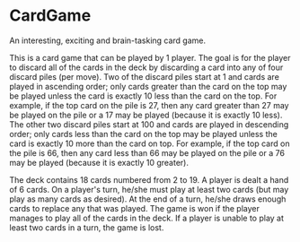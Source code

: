 # CardGame
An interesting, exciting and brain-tasking card game.

This is a card game that can be played by 1 player. The goal is for the
player to discard all of the cards in the deck by discarding a card into any
of four discard piles (per move).
Two of the discard piles start at 1 and cards are played in ascending order; only cards greater
than the card on the top may be played unless the card is exactly 10 less than the card on the
top. For example, if the top card on the pile is 27, then any card greater than 27 may be played
on the pile or a 17 may be played (because it is exactly 10 less).
The other two discard piles start at 100 and cards are played in descending order; only cards
less than the card on the top may be played unless the card is exactly 10 more than the card on
top. For example, if the top card on the pile is 66, then any card less than 66 may be played on
the pile or a 76 may be played (because it is exactly 10 greater).

The deck contains 18 cards numbered from 2 to 19. A player is dealt a hand of 6 cards. On a player's turn, he/she must play at least two cards
(but may play as many cards as desired). At the end of a turn, he/she draws enough cards to
replace any that was played.
The game is won if the player manages to play all of the cards in the deck. If a player is
unable to play at least two cards in a turn, the game is lost.
